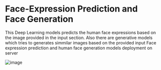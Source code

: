 # Face-Expression Prediction and Face Generation

This Deep Learning models predicts the human face expressions based on the image provided in the input section.
Also there are generative models which tries to generates simmilar images based on the provided input
Face expression prediction and human face generation models deployment on server

![image](https://github.com/HarshAmin01/Face-Expression/assets/101825662/d8fee108-54f2-4447-8c20-f7a56d841034)
